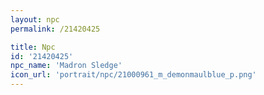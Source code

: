 ```yaml
---
layout: npc
permalink: /21420425

title: Npc
id: '21420425'
npc_name: 'Madron Sledge'
icon_url: 'portrait/npc/21000961_m_demonmaulblue_p.png'
---
```

